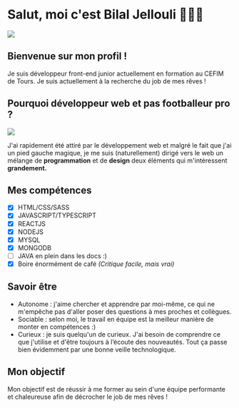 # Salut, moi c'est Bilal Jellouli 👨🏻‍💻

<img src="https://zupimages.net/up/22/06/djsp.png" >

## Bienvenue sur mon profil !

Je suis développeur front-end junior actuellement en formation au CEFIM de Tours. 
Je suis actuellement à la recherche du job de mes rêves !

## Pourquoi développeur web et pas footballeur pro ?

<img src="https://zupimages.net/up/22/06/krah.png" >

J'ai rapidement été attiré par le développement web et malgré le fait que j'ai un pied gauche magique, je me suis (naturellement) dirigé vers le web un mélange de **programmation** et
de **design** deux éléments qui m'intéressent **grandement.**

## Mes compétences 

  - [x] HTML/CSS/SASS
  - [x] JAVASCRIPT/TYPESCRIPT
  - [x] REACTJS
  - [x] NODEJS
  - [x] MYSQL
  - [X] MONGODB 
  - [ ] JAVA en plein dans les docs :) 
  - [x] Boire énormément de café *(Critique facile, mais vrai)*
 
## Savoir être 
  - Autonome : j'aime chercher et apprendre par moi-même, ce qui ne m'empêche pas d'aller poser des questions à mes proches et collègues. 
  - Sociable : selon moi, le travail en équipe est la meilleur manière de monter en compétences :)
  - Curieux  : je suis quelqu'un de curieux. J'ai besoin de comprendre ce que j'utilise et d'être toujours à l’écoute des nouveautés. Tout ça passe bien             évidemment par une bonne veille technologique.

## Mon objectif 

Mon objectif est de réussir à me former au sein d'une équipe performante et chaleureuse afin de décrocher le job de mes rêves ! 




